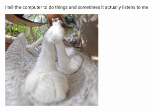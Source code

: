 i tell the computer to do things and sometimes it actually listens to me
<!--START_SECTION:update_image-->
<img src=https://raw.githubusercontent.com/sneakykestrel/sneakykestrel/main/.github/images/tall.png height="" width="300" align=left alt=kitty />
<!--END_SECTION:update_image-->

